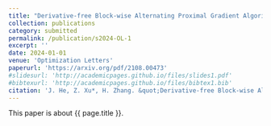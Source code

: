 ```yaml
---
title: "Derivative-free Block-wise Alternating Proximal Gradient Algorithms for Nonsmooth Nonconvex-Linear Minimax Problems"
collection: publications
category: submitted
permalink: /publication/s2024-OL-1
excerpt: ''
date: 2024-01-01
venue: 'Optimization Letters'
paperurl: 'https://arxiv.org/pdf/2108.00473'
#slidesurl: 'http://academicpages.github.io/files/slides1.pdf'
#bibtexurl: 'http://academicpages.github.io/files/bibtex1.bib'
citation: 'J. He, Z. Xu*, H. Zhang. &quot;Derivative-free Block-wise Alternating Proximal Gradient Algorithms for Nonsmooth Nonconvex-Linear Minimax Problems.&quot; <i>Optimization Letters</i>. submitted, arXiv preprint arXiv:2108.00473, 2024.'
---
```

This paper is about {{ page.title }}.
